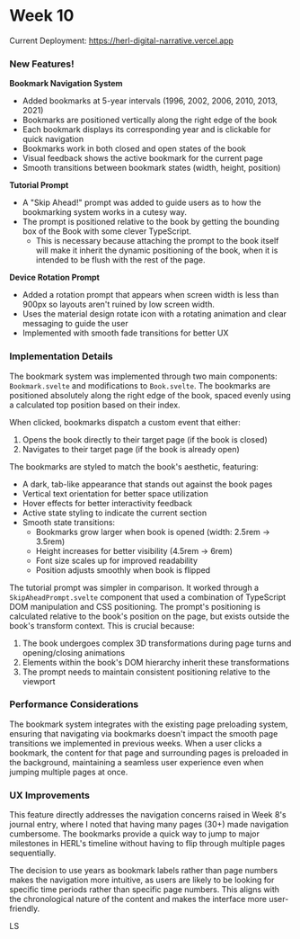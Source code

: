 # Week 10

Current Deployment: https://herl-digital-narrative.vercel.app

### New Features!

**Bookmark Navigation System**

- Added bookmarks at 5-year intervals (1996, 2002, 2006, 2010, 2013, 2021)
- Bookmarks are positioned vertically along the right edge of the book
- Each bookmark displays its corresponding year and is clickable for quick navigation
- Bookmarks work in both closed and open states of the book
- Visual feedback shows the active bookmark for the current page
- Smooth transitions between bookmark states (width, height, position)

**Tutorial Prompt**

- A "Skip Ahead!" prompt was added to guide users as to how the bookmarking system works in a cutesy way.
- The prompt is positioned relative to the book by getting the bounding box of the Book with some clever TypeScript.
  - This is necessary because attaching the prompt to the book itself will make it inherit the dynamic positioning of the book, when it is intended to be flush with the rest of the page.

**Device Rotation Prompt**

- Added a rotation prompt that appears when screen width is less than 900px so layouts aren't ruined by low screen width.
- Uses the material design rotate icon with a rotating animation and clear messaging to guide the user
- Implemented with smooth fade transitions for better UX

### Implementation Details

The bookmark system was implemented through two main components: `Bookmark.svelte` and modifications to `Book.svelte`. The bookmarks are positioned absolutely along the right edge of the book, spaced evenly using a calculated top position based on their index.

When clicked, bookmarks dispatch a custom event that either:

1. Opens the book directly to their target page (if the book is closed)
2. Navigates to their target page (if the book is already open)

The bookmarks are styled to match the book's aesthetic, featuring:

- A dark, tab-like appearance that stands out against the book pages
- Vertical text orientation for better space utilization
- Hover effects for better interactivity feedback
- Active state styling to indicate the current section
- Smooth state transitions:
  - Bookmarks grow larger when book is opened (width: 2.5rem → 3.5rem)
  - Height increases for better visibility (4.5rem → 6rem)
  - Font size scales up for improved readability
  - Position adjusts smoothly when book is flipped

The tutorial prompt was simpler in comparison. It worked through a `SkipAheadPrompt.svelte` component that used a combination of TypeScript DOM manipulation and CSS positioning. The prompt's positioning is calculated relative to the book's position on the page, but exists outside the book's transform context. This is crucial because:

1. The book undergoes complex 3D transformations during page turns and opening/closing animations
2. Elements within the book's DOM hierarchy inherit these transformations
3. The prompt needs to maintain consistent positioning relative to the viewport

### Performance Considerations

The bookmark system integrates with the existing page preloading system, ensuring that navigating via bookmarks doesn't impact the smooth page transitions we implemented in previous weeks. When a user clicks a bookmark, the content for that page and surrounding pages is preloaded in the background, maintaining a seamless user experience even when jumping multiple pages at once.

### UX Improvements

This feature directly addresses the navigation concerns raised in Week 8's journal entry, where I noted that having many pages (30+) made navigation cumbersome. The bookmarks provide a quick way to jump to major milestones in HERL's timeline without having to flip through multiple pages sequentially.

The decision to use years as bookmark labels rather than page numbers makes the navigation more intuitive, as users are likely to be looking for specific time periods rather than specific page numbers. This aligns with the chronological nature of the content and makes the interface more user-friendly.

LS
